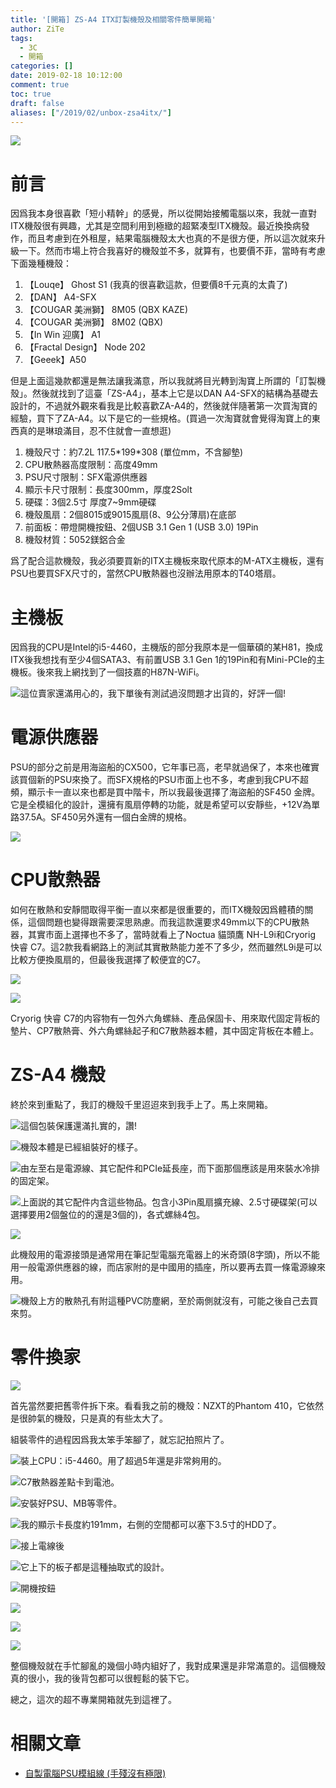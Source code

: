 ```yaml
---
title: '[開箱] ZS-A4 ITX訂製機殼及相關零件簡單開箱'
author: ZiTe
tags:
  - 3C
  - 開箱
categories: []
date: 2019-02-18 10:12:00
comment: true
toc: true
draft: false
aliases: ["/2019/02/unbox-zsa4itx/"]
---
```

![](https://1.bp.blogspot.com/-Jek05an0SBQ/XppkUD8qVUI/AAAAAAAACGs/tE3_tc4nZ2oNFL2W3EV_sZyhHBe3NaZcQCPcBGAsYHg/s640/ZPH_0224.JPG)

  
# 前言
  
因爲我本身很喜歡「短小精幹」的感覺，所以從開始接觸電腦以來，我就一直對ITX機殼很有興趣，尤其是空間利用到極緻的超緊凑型ITX機殼。最近換換病發作，而且考慮到在外租屋，結果電腦機殼太大也真的不是很方便，所以這次就來升級一下。然而市場上符合我喜好的機殼並不多，就算有，也要價不菲，當時有考慮下面幾種機殼：

<!--more-->

1.  【Louqe】 Ghost S1 (我真的很喜歡這款，但要價8千元真的太貴了)
2.  【DAN】 A4-SFX
3.  【COUGAR 美洲獅】 8M05 (QBX KAZE)
4.  【COUGAR 美洲獅】 8M02 (QBX)
5.  【In Win 迎廣】 A1
6.  【Fractal Design】 Node 202
7.  【Geeek】A50

但是上面這幾款都還是無法讓我滿意，所以我就將目光轉到淘寶上所謂的「訂製機殼」。然後就找到了這臺「ZS-A4」，基本上它是以DAN A4-SFX的結構為基礎去設計的，不過就外觀來看我是比較喜歡ZA-A4的，然後就伴隨著第一次買淘寶的經驗，買下了ZA-A4。以下是它的一些規格。(買過一次淘寶就會覺得淘寶上的東西真的是琳琅滿目，忍不住就會一直想逛)

1.  機殼尺寸：約7.2L 117.5\*199\*308 (單位mm，不含腳墊)
2.  CPU散熱器高度限制：高度49mm
3.  PSU尺寸限制：SFX電源供應器
4.  顯示卡尺寸限制：長度300mm，厚度2Solt
5.  硬碟：3個2.5寸 厚度7~9mm硬碟
6.  機殼風扇：2個8015或9015風扇(8、9公分薄扇)在底部
7.  前面板：帶燈開機按鈕、2個USB 3.1 Gen 1 (USB 3.0) 19Pin
8.  機殼材質：5052鎂鋁合金

爲了配合這款機殼，我必須要買新的ITX主機板來取代原本的M-ATX主機板，還有PSU也要買SFX尺寸的，當然CPU散熱器也沒辦法用原本的T40塔扇。

# 主機板

因爲我的CPU是Intel的i5-4460，主機版的部分我原本是一個華碩的某H81，換成ITX後我想找有至少4個SATA3、有前置USB 3.1 Gen 1的19Pin和有Mini-PCIe的主機板。後來我上網找到了一個技嘉的H87N-WiFi。

![這位賣家還滿用心的，我下單後有測試過沒問題才出貨的，好評一個!](https://1.bp.blogspot.com/-Mu4SMb3PS7c/XppkUHb1myI/AAAAAAAACGs/4Ccs3ytWetIR0hsam9P6vVfmeVTXwszmgCPcBGAsYHg/s1600/ZPH_0199.png)

# 電源供應器

PSU的部分之前是用海盜船的CX500，它年事已高，老早就過保了，本來也確實該買個新的PSU來換了。而SFX規格的PSU市面上也不多，考慮到我CPU不超頻，顯示卡一直以來也都是買中階卡，所以我最後選擇了海盜船的SF450 金牌。它是全模組化的設計，還擁有風扇停轉的功能，就是希望可以安靜些，+12V為單路37.5A。SF450另外還有一個白金牌的規格。

![](https://1.bp.blogspot.com/-kiUgkY6I-Vs/XppkULuq6QI/AAAAAAAACGs/FByPJH43p7cDvg4nThZAZ1G1akI4pBTSACPcBGAsYHg/s1600/ZPH_0181.JPG)

# CPU散熱器

如何在散熱和安靜間取得平衡一直以來都是很重要的，而ITX機殼因爲體積的關係，這個問題也變得跟需要深思熟慮。而我這款還要求49mm以下的CPU散熱器，其實市面上選擇也不多了，當時就看上了Noctua 貓頭鷹 NH-L9i和Cryorig 快睿 C7。這2款我看網路上的測試其實散熱能力差不了多少，然而雖然L9i是可以比較方便換風扇的，但最後我選擇了較便宜的C7。

![](https://1.bp.blogspot.com/-XJg1w9gHFG4/XppkUF8RFwI/AAAAAAAACGs/0DL3afd0s9ATJnT71gEmTjxqAdgSxFU-wCPcBGAsYHg/s1600/ZPH_0180.JPG)

![](https://1.bp.blogspot.com/-bEaUqMH-VKs/XppkUPsBi_I/AAAAAAAACGs/OWGEouzibqAgCtedEmfOqckrtzgCAexiACPcBGAsYHg/s1600/ZPH_0202.JPG)

Cryorig 快睿 C7的内容物有一包外六角螺絲、產品保固卡、用來取代固定背板的墊片、CP7散熱膏、外六角螺絲起子和C7散熱器本體，其中固定背板在本體上。  
  
  
# ZS-A4 機殼
  
終於來到重點了，我訂的機殼千里迢迢來到我手上了。馬上來開箱。  

![這個包裝保護還滿扎實的，讚!](https://1.bp.blogspot.com/-MeFWoGCNSUY/XppkUJ_ifAI/AAAAAAAACGs/_WvXJWDL-qcWtGDHyxhR8f8D31J8eKyZgCPcBGAsYHg/s1600/ZPH_0183.JPG)

![機殼本體是已經組裝好的樣子。](https://1.bp.blogspot.com/-RxHGtJZC9Hg/XppkUK6QSzI/AAAAAAAACGs/XLbjPmST_7k_h2OZ0MKJ4nMEovhbTkLiwCPcBGAsYHg/s1600/ZPH_0192.JPG)

![由左至右是電源線、其它配件和PCIe延長座，而下面那個應該是用來裝水冷排的固定架。](https://1.bp.blogspot.com/-061ki-9simk/XppkUCTZ_MI/AAAAAAAACGs/kj4gb6rFXfkdqfuBmaG8ORJsUhjzGKjRwCPcBGAsYHg/s1600/ZPH_0185.JPG)

![上面説的其它配件内含這些物品。包含小3Pin風扇擴充線、2.5寸硬碟架(可以選擇要用2個盤位的的還是3個的)，各式螺絲4包。](https://1.bp.blogspot.com/-qlSnwAu0dIM/XppkUFzQNzI/AAAAAAAACGs/Jfj70MjoNeQ13Hvmo5Fylfntr5TdB6skgCPcBGAsYHg/s1600/ZPH_0186.JPG)

![](https://1.bp.blogspot.com/-XR7MOtzmQjY/XppkUNO0ivI/AAAAAAAACGs/kJaQhF-IMY4wv8g26-LlAtDsL4-rDWQvgCPcBGAsYHg/s1600/ZPH_0189.JPG)

此機殼用的電源接頭是通常用在筆記型電腦充電器上的米奇頭(8字頭)，所以不能用一般電源供應器的線，而店家附的是中國用的插座，所以要再去買一條電源線來用。  

![機殼上方的散熱孔有附這種PVC防塵網，至於兩側就沒有，可能之後自己去買來剪。](https://1.bp.blogspot.com/-LbyG7qnla2k/XppkUC_3StI/AAAAAAAACGs/xL5G08IS_x8-eQUzpbJTJjHnIciy1ss4ACPcBGAsYHg/s1600/ZPH_0194.JPG)

# 零件換家

![](https://1.bp.blogspot.com/-DeVsD2oCU6U/XppkUM5YjEI/AAAAAAAACGs/ibxjc26Z7F88Qs5SHY2bNYoBrJPcHTGgACPcBGAsYHg/s1600/ZPH_0198.JPG)

首先當然要把舊零件拆下來。看看我之前的機殼：NZXT的Phantom 410，它依然是很帥氣的機殼，只是真的有些太大了。  
  
組裝零件的過程因爲我太笨手笨腳了，就忘記拍照片了。  

![裝上CPU：i5-4460。用了超過5年還是非常夠用的。](https://1.bp.blogspot.com/-4MHIJDqL7tE/XppkUIqKr1I/AAAAAAAACGs/mN54WN15MKobaBcpVerQ-yIWzjqYTNveQCPcBGAsYHg/s1600/ZPH_0200.JPG)

![C7散熱器差點卡到電池。](https://1.bp.blogspot.com/-D9fu2NLZHq8/XppkUCFpPaI/AAAAAAAACGs/d5SY797uJfc1gBYYU7VW5-cmZBBM_Ef7QCPcBGAsYHg/s1600/ZPH_0209.JPG)

![安裝好PSU、MB等零件。](https://1.bp.blogspot.com/-U3NMzgwvzz8/XppkUFvQyII/AAAAAAAACGs/RbqrSWuF2Okzdhj-kISG_OHlacHA-GOCQCPcBGAsYHg/s1600/ZPH_0299.JPG)

![我的顯示卡長度約191mm，右側的空間都可以塞下3.5寸的HDD了。](https://1.bp.blogspot.com/-X-VtawaJwvs/XppkULsM4vI/AAAAAAAACGs/-SsXPb8hB6AUPbjmMNwwhFC_qiFi6DnrACPcBGAsYHg/s1600/ZPH_0319.JPG)

![接上電線後](https://1.bp.blogspot.com/-HclhU8KFng4/XppkUB-VzRI/AAAAAAAACGs/Ak1Dm4x0lHwXteSrB5R432X-aUD-s8lDwCPcBGAsYHg/s1600/ZPH_0267.JPG)

![它上下的板子都是這種抽取式的設計。](https://1.bp.blogspot.com/-HuN1mQVvRao/XppkUHiNPxI/AAAAAAAACGs/yWuKKNJWpJ4YU3Fr11AhXoLNYfl1nqKCQCPcBGAsYHg/s1600/ZPH_0268.JPG)

![開機按鈕](https://1.bp.blogspot.com/-bkE0QN20hBk/XppkUMh6BLI/AAAAAAAACGs/wd5cInf5AZMNZTVAm1qgQvzsADes593jACPcBGAsYHg/s1600/ZPH_0220.JPG)

![](https://1.bp.blogspot.com/-1YkGE3Z9c5c/XppkUOPKuCI/AAAAAAAACGs/UG76rYqZyksDDqa_XvbMo1lupK7vQri5QCPcBGAsYHg/s1600/ZPH_0228.JPG)

![](https://1.bp.blogspot.com/-YGg_LHH0Caw/XppkUKqXTKI/AAAAAAAACGs/CB8_Khr0WHwaamdU79aPCp169zr_fvCIgCPcBGAsYHg/s1600/ZPH_0233.JPG)

![](https://1.bp.blogspot.com/-S7UXtJGy-p4/XppkUA8uIhI/AAAAAAAACGs/YsIpzYIGQ-kUYpECojJuRx_jpPnDBjx5QCPcBGAsYHg/s1600/ZPH_0229.JPG)

整個機殼就在手忙腳亂的幾個小時内組好了，我對成果還是非常滿意的。這個機殼真的很小，我的後背包都可以很輕鬆的裝下它。  
  
總之，這次的超不專業開箱就先到這裡了。

# 相關文章

* [自製電腦PSU模組線 (手殘沒有極限)](/2019/02/psucustomcables/)